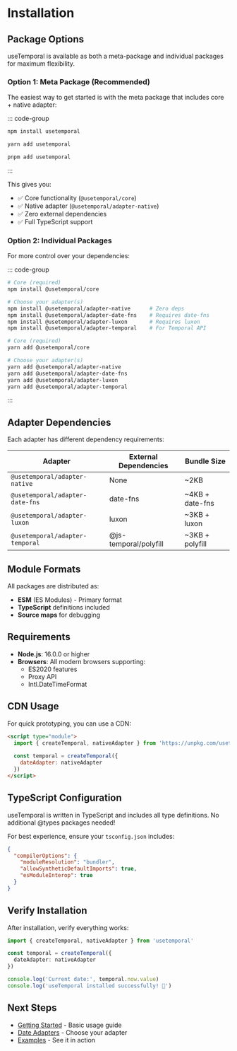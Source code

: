 # Installation

## Package Options

useTemporal is available as both a meta-package and individual packages for maximum flexibility.

### Option 1: Meta Package (Recommended)

The easiest way to get started is with the meta package that includes core + native adapter:

::: code-group

```bash [npm]
npm install usetemporal
```

```bash [yarn]
yarn add usetemporal
```

```bash [pnpm]
pnpm add usetemporal
```

:::

This gives you:
- ✅ Core functionality (`@usetemporal/core`)
- ✅ Native adapter (`@usetemporal/adapter-native`)
- ✅ Zero external dependencies
- ✅ Full TypeScript support

### Option 2: Individual Packages

For more control over your dependencies:

::: code-group

```bash [npm]
# Core (required)
npm install @usetemporal/core

# Choose your adapter(s)
npm install @usetemporal/adapter-native      # Zero deps
npm install @usetemporal/adapter-date-fns    # Requires date-fns
npm install @usetemporal/adapter-luxon       # Requires luxon
npm install @usetemporal/adapter-temporal    # For Temporal API
```

```bash [yarn]
# Core (required)
yarn add @usetemporal/core

# Choose your adapter(s)
yarn add @usetemporal/adapter-native
yarn add @usetemporal/adapter-date-fns
yarn add @usetemporal/adapter-luxon
yarn add @usetemporal/adapter-temporal
```

:::

## Adapter Dependencies

Each adapter has different dependency requirements:

| Adapter | External Dependencies | Bundle Size |
|---------|---------------------|-------------|
| `@usetemporal/adapter-native` | None | ~2KB |
| `@usetemporal/adapter-date-fns` | date-fns | ~4KB + date-fns |
| `@usetemporal/adapter-luxon` | luxon | ~3KB + luxon |
| `@usetemporal/adapter-temporal` | @js-temporal/polyfill | ~3KB + polyfill |

## Module Formats

All packages are distributed as:
- **ESM** (ES Modules) - Primary format
- **TypeScript** definitions included
- **Source maps** for debugging

## Requirements

- **Node.js**: 16.0.0 or higher
- **Browsers**: All modern browsers supporting:
  - ES2020 features
  - Proxy API
  - Intl.DateTimeFormat

## CDN Usage

For quick prototyping, you can use a CDN:

```html
<script type="module">
  import { createTemporal, nativeAdapter } from 'https://unpkg.com/usetemporal/dist/index.js'
  
  const temporal = createTemporal({ 
    dateAdapter: nativeAdapter 
  })
</script>
```

## TypeScript Configuration

useTemporal is written in TypeScript and includes all type definitions. No additional @types packages needed!

For best experience, ensure your `tsconfig.json` includes:

```json
{
  "compilerOptions": {
    "moduleResolution": "bundler",
    "allowSyntheticDefaultImports": true,
    "esModuleInterop": true
  }
}
```

## Verify Installation

After installation, verify everything works:

```typescript
import { createTemporal, nativeAdapter } from 'usetemporal'

const temporal = createTemporal({ 
  dateAdapter: nativeAdapter 
})

console.log('Current date:', temporal.now.value)
console.log('useTemporal installed successfully! 🎉')
```

## Next Steps

- [Getting Started](/guide/getting-started) - Basic usage guide
- [Date Adapters](/guide/date-adapters) - Choose your adapter
- [Examples](/examples/basic-usage) - See it in action